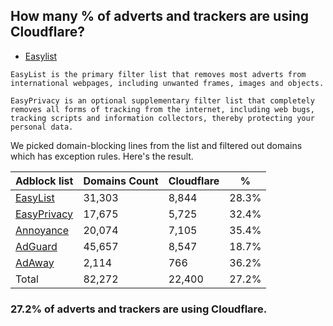 ## How many % of adverts and trackers are using Cloudflare?


- [Easylist](https://web.archive.org/web/20210516110248/https://easylist.to/)
```
EasyList is the primary filter list that removes most adverts from international webpages, including unwanted frames, images and objects.

EasyPrivacy is an optional supplementary filter list that completely removes all forms of tracking from the internet, including web bugs, tracking scripts and information collectors, thereby protecting your personal data.
```


We picked domain-blocking lines from the list and filtered out domains which has exception rules.
Here's the result.


| Adblock list | Domains Count | Cloudflare | % |
| --- | --- | --- | --- |
| [EasyList](https://easylist.to/easylist/easylist.txt) | 31,303 | 8,844 | 28.3% |
| [EasyPrivacy](https://easylist.to/easylist/easyprivacy.txt) | 17,675 | 5,725 | 32.4% |
| [Annoyance](https://secure.fanboy.co.nz/fanboy-annoyance.txt) | 20,074 | 7,105 | 35.4% |
| [AdGuard](https://adguardteam.github.io/AdGuardSDNSFilter/Filters/filter.txt) | 45,657 | 8,547 | 18.7% |
| [AdAway](https://raw.githubusercontent.com/AdAway/adaway.github.io/master/hosts.txt) | 2,114 | 766 | 36.2% |
| Total | 82,272 | 22,400 | 27.2% |


### 27.2% of adverts and trackers are using Cloudflare.